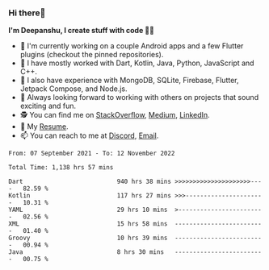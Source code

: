 ### Hi there👋

**I'm Deepanshu, I create stuff with code 🧑‍💻**

- 👀 I'm currently working on a couple Android apps and a few Flutter plugins (checkout the pinned repositories).
- 🦾 I have mostly worked with Dart, Kotlin, Java, Python, JavaScript and C++.
- 🦍 I also have experience with MongoDB, SQLite, Firebase, Flutter, Jetpack Compose, and Node.js.
- 💞️ Always looking forward to working with others on projects that sound exciting and fun.
- 🕵️ You can find me on [StackOverflow](https://stackoverflow.com/users/15199864/deepanshu), [Medium](https://medium.com/@deepanshuc2141), [LinkedIn](https://www.linkedin.com/in/chaudhary-deepanshu/).
- 📄 My [Resume](https://github.com/chaudharydeepanshu/chaudharydeepanshu/files/8500050/Deepanshu.Resume.Without.Details.pdf).
- 📫 You can reach to me at [Discord](https://discordapp.com/users/546260843902271515/), [Email](mailto:0qs8e9yn@duck.com?subject=[GitHub]).


<!--START_SECTION:waka-->

```text
From: 07 September 2021 - To: 12 November 2022

Total Time: 1,138 hrs 57 mins

Dart                          940 hrs 38 mins >>>>>>>>>>>>>>>>>>>>>----   82.59 %
Kotlin                        117 hrs 27 mins >>>----------------------   10.31 %
YAML                          29 hrs 10 mins  >------------------------   02.56 %
XML                           15 hrs 58 mins  -------------------------   01.40 %
Groovy                        10 hrs 39 mins  -------------------------   00.94 %
Java                          8 hrs 30 mins   -------------------------   00.75 %
```

<!--END_SECTION:waka-->

<!---
chaudharydeepanshu/chaudharydeepanshu is a ✨ special ✨ repository because its `README.md` (this file) appears on your GitHub profile.
You can click the Preview link to take a look at your changes.
--->
